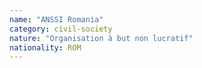 ```yaml
---
name: "ANSSI Romania"
category: civil-society
nature: "Organisation à but non lucratif"
nationality: ROM
---
```

